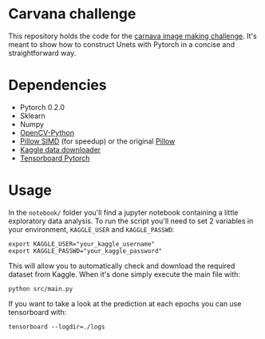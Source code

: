 # Carvana challenge

This repository holds the code for the [carnava image making challenge](https://www.kaggle.com/c/carvana-image-masking-challenge). It's meant to show how to construct Unets with Pytorch in a concise and straightforward way.

# Dependencies

 - Pytorch 0.2.0
 - Sklearn
 - Numpy
 - [OpenCV-Python](https://pypi.python.org/pypi/opencv-python)
 - [Pillow SIMD](https://github.com/uploadcare/pillow-simd) (for speedup) or the original [Pillow](https://github.com/python-pillow/Pillow)
 - [Kaggle data downloader](https://github.com/EKami/kaggle-data-downloader)
 - [Tensorboard Pytorch](https://github.com/lanpa/tensorboard-pytorch)

# Usage

In the `notebook/` folder you'll find a jupyter notebook containing a little exploratory data analysis.
To run the script you'll need to set 2 variables in your environment, `KAGGLE_USER` and `KAGGLE_PASSWD`:
```
export KAGGLE_USER="your_kaggle_username"
export KAGGLE_PASSWD="your_kaggle_password"
```

This will allow you to automatically check and download the required dataset from Kaggle.
When it's done simply execute the main file with:
```
python src/main.py
```

If you want to take a look at the prediction at each epochs you can use tensorboard with:
```
tensorboard --logdir=./logs
```
